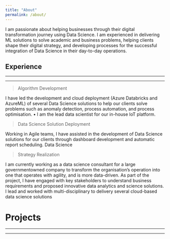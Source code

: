 ```yaml
---
title: "About"
permalink: /about/
---
```


I am passionate about helping businesses through their digital transformation journey using Data Science. I am experienced in delivering ML solutions to solve academic and business problems, helping clients shape their digital strategy, and developing processes for the successful integration of Data Science in their day-to-day operations.

## Experience
___
___
> Algorithm Development

I have led the development and cloud deployment (Azure Databricks and AzureML) of several Data Science solutions to help our clients solve problems such as anomaly detection, process automation, and process optimisation. • I am the lead data scientist for our in-house IoT platform. 

> Data Science Solution Deployment

Working in Agile teams, I have assisted in the development of Data Science solutions for our clients through dashboard development and automatic report scheduling. Data Science 

> Strategy Realization

I am currently working as a data science consultant for a large governmentowned company to transform the organisation’s operation into one that operates with agility, and is more data-driven.  As part of the project, I have engaged with key stakeholders to understand business requirements and proposed innovative data analytics and science solutions. I lead and worked with multi-disciplinary to delivery several cloud-based data science solutions


# Projects
___
___